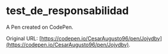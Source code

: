 # test_de_responsabilidad

A Pen created on CodePen.

Original URL: [https://codepen.io/CesarAugusto96/pen/Jojydbv](https://codepen.io/CesarAugusto96/pen/Jojydbv).

